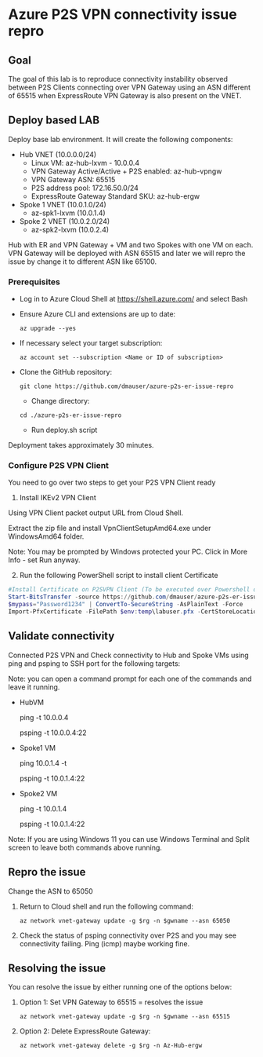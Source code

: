 # Azure P2S VPN connectivity issue repro

## Goal

The goal of this lab is to reproduce connectivity instability observed between P2S Clients connecting over VPN Gateway using an ASN different of 65515 when ExpressRoute VPN Gateway is also present on the VNET.

## Deploy based LAB

Deploy base lab environment. It will create the following components:

- Hub VNET (10.0.0.0/24)
    - Linux VM: az-hub-lxvm - 10.0.0.4 
    - VPN Gateway Active/Active + P2S enabled: az-hub-vpngw
    - VPN Gateway ASN: 65515
    - P2S address pool: 172.16.50.0/24
    - ExpressRoute Gateway Standard SKU: az-hub-ergw
- Spoke 1 VNET (10.0.1.0/24)
    - az-spk1-lxvm (10.0.1.4)
- Spoke 2 VNET (10.0.2.0/24)
    - az-spk2-lxvm (10.0.2.4)

 Hub with ER and VPN Gateway + VM and two Spokes with one VM on each.
VPN Gateway will be deployed with ASN 65515 and later we will repro the issue by change it to different ASN like 65100.

### Prerequisites

- Log in to Azure Cloud Shell at https://shell.azure.com/ and select Bash
- Ensure Azure CLI and extensions are up to date:
  
  `az upgrade --yes`
  
- If necessary select your target subscription:
  
  `az account set --subscription <Name or ID of subscription>`
  
- Clone the  GitHub repository:
  
  `git clone https://github.com/dmauser/azure-p2s-er-issue-repro`
  
  - Change directory:
  
  `cd ./azure-p2s-er-issue-repro`

  - Run deploy.sh script

Deployment takes approximately 30 minutes.

### Configure P2S VPN Client

You need to go over two steps to get your P2S VPN Client ready

1) Install IKEv2 VPN Client

Using VPN Client packet output URL from Cloud Shell.

Extract the zip file and install VpnClientSetupAmd64.exe under WindowsAmd64 folder.

Note: You may be prompted by Windows protected your PC. Click in More Info - set Run anyway.

2) Run the following PowerShell script to install client Certificate

```powershell
#Install Certificate on P2SVPN Client (To be executed over Powershell on P2S VPN)
Start-BitsTransfer -source https://github.com/dmauser/azure-p2s-er-issue-repro/raw/main/cert/labuser.pfx -destination "$env:temp\labuser.pfx"
$mypass="Password1234" | ConvertTo-SecureString -AsPlainText -Force
Import-PfxCertificate -FilePath $env:temp\labuser.pfx -CertStoreLocation Cert:\LocalMachine\My -Password $mypass
```

## Validate connectivity

Connected P2S VPN and Check connectivity to Hub and Spoke VMs using ping and psping to SSH port for the following targets:

Note: you can open a command prompt for each one of the commands and leave it running.

-  HubVM

   ping -t 10.0.0.4 

   psping -t 10.0.0.4:22

- Spoke1 VM

   ping 10.0.1.4 -t 
   
   psping -t 10.0.1.4:22

- Spoke2 VM

   ping -t 10.0.1.4 

   psping -t 10.0.1.4:22

Note: If you are using Windows 11 you can use Windows Terminal and Split screen to leave both commands above running.

## Repro the issue

Change the ASN to 65050

1) Return to Cloud shell and run the following command:

   `az network vnet-gateway update -g $rg -n $gwname --asn 65050`

2) Check the status of psping connectivity over P2S and you may see connectivity failing. Ping (icmp) maybe working fine.

## Resolving the issue

You can resolve the issue by either running one of the options below:

1) Option 1: Set VPN Gateway to 65515 = resolves the issue

   `az network vnet-gateway update -g $rg -n $gwname --asn 65515`

2) Option 2: Delete ExpressRoute Gateway:

   `az network vnet-gateway delete -g $rg -n Az-Hub-ergw`